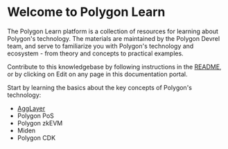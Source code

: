 # Welcome to Polygon Learn

The Polygon Learn platform is a collection of resources for learning about
Polygon's technology. The materials are maintained by the Polygon Devrel team,
and serve to familiarize you with Polygon's technology and ecosystem - from
theory and concepts to practical examples.

Contribute to this knowledgebase by following instructions in the
[README](https://github.com/0xPolygon/devrel-docs), or by clicking on
Edit on any page in this documentation portal.

Start by learning the basics about the key concepts of Polygon's technology:

- [AggLayer](agglayer/overview.md)
- Polygon PoS
- Polygon zkEVM
- Miden
- Polygon CDK
